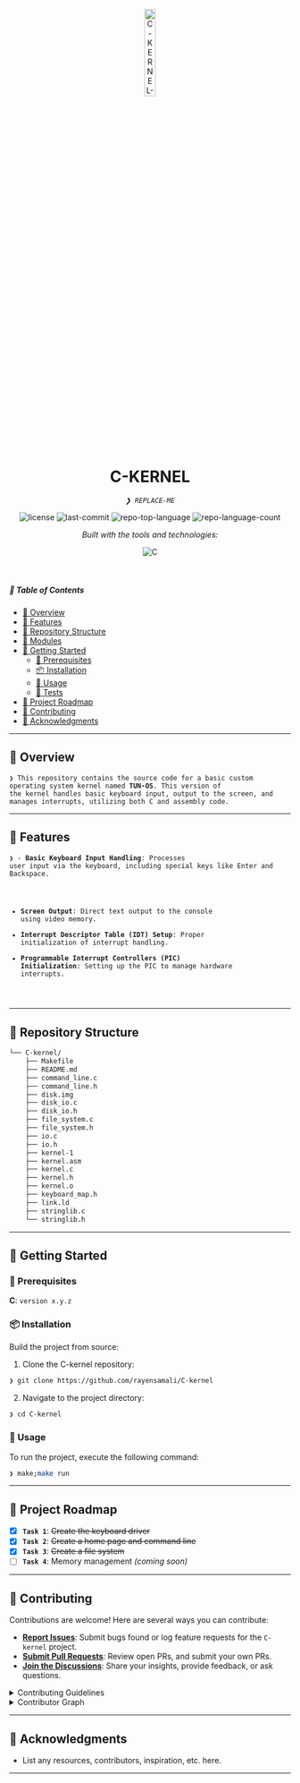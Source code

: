 <p align="center">
  <img src="https://img.icons8.com/?size=512&id=55494&format=png" width="20%" alt="C-KERNEL-logo">
</p>
<p align="center">
    <h1 align="center">C-KERNEL</h1>
</p>
<p align="center">
    <em><code>❯ REPLACE-ME</code></em>
</p>
<p align="center">
	<img src="https://img.shields.io/github/license/rayensamali/C-kernel?style=flat&logo=opensourceinitiative&logoColor=white&color=0080ff" alt="license">
	<img src="https://img.shields.io/github/last-commit/rayensamali/C-kernel?style=flat&logo=git&logoColor=white&color=0080ff" alt="last-commit">
	<img src="https://img.shields.io/github/languages/top/rayensamali/C-kernel?style=flat&color=0080ff" alt="repo-top-language">
	<img src="https://img.shields.io/github/languages/count/rayensamali/C-kernel?style=flat&color=0080ff" alt="repo-language-count">
</p>
<p align="center">
		<em>Built with the tools and technologies:</em>
</p>
<p align="center">
	<img src="https://img.shields.io/badge/C-A8B9CC.svg?style=flat&logo=C&logoColor=black" alt="C">
</p>

<br>

##### 🔗 Table of Contents

- [📍 Overview](#-overview)
- [👾 Features](#-features)
- [📂 Repository Structure](#-repository-structure)
- [🧩 Modules](#-modules)
- [🚀 Getting Started](#-getting-started)
    - [🔖 Prerequisites](#-prerequisites)
    - [📦 Installation](#-installation)
    - [🤖 Usage](#-usage)
    - [🧪 Tests](#-tests)
- [📌 Project Roadmap](#-project-roadmap)
- [🤝 Contributing](#-contributing)
- [🙌 Acknowledgments](#-acknowledgments)

---

## 📍 Overview

<code>❯ This repository contains the source code for a basic custom operating system kernel named **TUN-OS**. This version of the kernel handles basic keyboard input, output to the screen, and manages interrupts, utilizing both C and assembly code.</code>

---

## 👾 Features

<code>❯ - **Basic Keyboard Input Handling**: Processes user input via the keyboard, including special keys like Enter and Backspace.
- **Screen Output**: Direct text output to the console using video memory.
- **Interrupt Descriptor Table (IDT) Setup**: Proper initialization of interrupt handling.
- **Programmable Interrupt Controllers (PIC) Initialization**: Setting up the PIC to manage hardware interrupts.
</code>

---

## 📂 Repository Structure

```sh
└── C-kernel/
    ├── Makefile
    ├── README.md
    ├── command_line.c
    ├── command_line.h
    ├── disk.img
    ├── disk_io.c
    ├── disk_io.h
    ├── file_system.c
    ├── file_system.h
    ├── io.c
    ├── io.h
    ├── kernel-1
    ├── kernel.asm
    ├── kernel.c
    ├── kernel.h
    ├── kernel.o
    ├── keyboard_map.h
    ├── link.ld
    ├── stringlib.c
    └── stringlib.h
```

---



## 🚀 Getting Started

### 🔖 Prerequisites

**C**: `version x.y.z`

### 📦 Installation

Build the project from source:

1. Clone the C-kernel repository:
```sh
❯ git clone https://github.com/rayensamali/C-kernel
```

2. Navigate to the project directory:
```sh
❯ cd C-kernel
```
### 🤖 Usage

To run the project, execute the following command:

```sh
❯ make;make run
```

---

## 📌 Project Roadmap
- [X] **`Task 1`**: ~~Create the keyboard driver~~  
- [X] **`Task 2`**: ~~Create a home page and command line~~  
- [X] **`Task 3`**: ~~Create a file system~~  
- [ ] **`Task 4`**: Memory management *(coming soon)*  

---

## 🤝 Contributing

Contributions are welcome! Here are several ways you can contribute:

- **[Report Issues](https://github.com/rayensamali/C-kernel/issues)**: Submit bugs found or log feature requests for the `C-kernel` project.
- **[Submit Pull Requests](https://github.com/rayensamali/C-kernel/blob/main/CONTRIBUTING.md)**: Review open PRs, and submit your own PRs.
- **[Join the Discussions](https://github.com/rayensamali/C-kernel/discussions)**: Share your insights, provide feedback, or ask questions.

<details closed>
<summary>Contributing Guidelines</summary>

1. **Fork the Repository**: Start by forking the project repository to your github account.
2. **Clone Locally**: Clone the forked repository to your local machine using a git client.
   ```sh
   git clone https://github.com/rayensamali/C-kernel
   ```
3. **Create a New Branch**: Always work on a new branch, giving it a descriptive name.
   ```sh
   git checkout -b new-feature-x
   ```
4. **Make Your Changes**: Develop and test your changes locally.
5. **Commit Your Changes**: Commit with a clear message describing your updates.
   ```sh
   git commit -m 'Implemented new feature x.'
   ```
6. **Push to github**: Push the changes to your forked repository.
   ```sh
   git push origin new-feature-x
   ```
7. **Submit a Pull Request**: Create a PR against the original project repository. Clearly describe the changes and their motivations.
8. **Review**: Once your PR is reviewed and approved, it will be merged into the main branch. Congratulations on your contribution!
</details>

<details closed>
<summary>Contributor Graph</summary>
<br>
<p align="left">
   <a href="https://github.com{/rayensamali/C-kernel/}graphs/contributors">
      <img src="https://contrib.rocks/image?repo=rayensamali/C-kernel">
   </a>
</p>
</details>

---


## 🙌 Acknowledgments

- List any resources, contributors, inspiration, etc. here.

---

